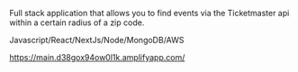 Full stack application that allows you to find events via the Ticketmaster api within a certain radius of a zip code.  

Javascript/React/NextJs/Node/MongoDB/AWS

https://main.d38gox94ow0l1k.amplifyapp.com/
